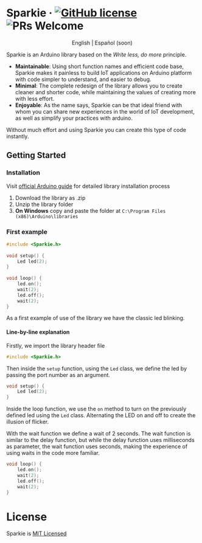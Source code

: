 # Sparkie &middot; [![GitHub license](https://img.shields.io/badge/license-MIT-blue.svg)](https://github.com/EddyBer16/sparkie/blob/main/LICENSE) ![PRs Welcome](https://img.shields.io/badge/PRs-welcome-brightgreen.svg)

<p align="center">
  <span>English</span> |
  <span>Español (soon)</span>
</p>

Sparkie is an Arduino library based on the *Write less, do more* principle.

* **Maintainable**: Using short function names and efficient code base, Sparkie makes it painless to build IoT applications on Arduino platform with code simpler to understand, and easier to debug. 
* **Minimal**: The complete redesign of the library allows you to create cleaner and shorter code, while maintaining the values of creating more with less effort.
* **Enjoyable**: As the name says, Sparkie can be that ideal friend with whom you can share new experiences in the world of IoT development, as well as simplify your practices with arduino.

Without much effort and using Sparkie you can create this type of code instantly.

## Getting Started

### Installation

Visit [official Arduino guide](https://www.arduino.cc/en/guide/libraries) for detailed library installation process
1. Download the library as .zip
2. Unzip the library folder
3. **On Windows** copy and paste the folder at `C:\Program Files (x86)\Arduino\libraries`

### First example

```C++
#include <Sparkie.h>
    
void setup() {
    Led led(2);
}
    
void loop() {
    led.on();
    wait(2);
    led.off();
    wait(2);
} 
```

As a first example of use of the library we have the classic led blinking.

#### Line-by-line explanation
Firstly, we import the library header file
```C++
#include <Sparkie.h>
```

Then inside the `setup` function, using the `Led` class, we define the led by passing the port number as an argument.
```C++
void setup() {
    Led led(2);
}
```

Inside the loop function, we use the `on` method to turn on the previously defined led using the `Led` class. Alternating the LED on and off to create the illusion of flicker.

With the wait function we define a wait of 2 seconds. The wait function is similar to the delay function, but while the delay function uses milliseconds as parameter, the wait function uses seconds, making the experience of using waits in the code more familiar.
```C++
void loop() {
    led.on();
    wait(2);
    led.off();
    wait(2);
} 
```

# License
Sparkie is [MIT Licensed](https://github.com/EddyBer16/sparkie/blob/master/LICENSE)

